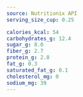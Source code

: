 ```yaml
---
source: Nutritionix API
serving_size_cup: 0.25

calories_kcal: 54
carbohydrates_g: 12.4
sugar_g: 8.0
fiber_g: 2.7
protein_g: 2.8
fat_g: 0.3
saturated_fat_g: 0.1
cholesterol_mg: 0
sodium_mg: 39
---
```


